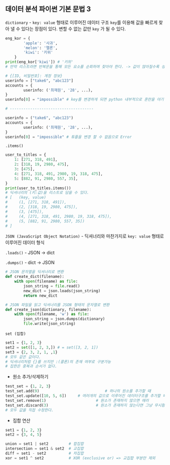 ## 데이터 분석 파이썬 기본 문법 3

`dictionary` - `key: value` 형태로 이루어진 데이터 구조
`key`를 이용해 값을 빠르게 찾아 낼 수 있다는 장점이 있다.
 변할 수 없는 값만 `key` 가 될 수 있다.

```python
eng_kor = {
        'apple': '사과',
        'melon': '멜론',
        'kiwi': '키위'
    }
print(eng_kor['kiwi']) # '키위'
# 만약 리스트라면 반복문을 통해 모든 요소를 순회하며 찾아야 한다. -> 값이 많아질수록 성능 저하
```

```python
# {[ID, 비밀번호]: 계정 정보} 
userinfo = ["take6", "abc123"]
accounts = {    
		userinfo: ('최재원', '28', ...), 
} 
userinfo[0] = "impossible" # key를 변경하게 되면 python 내부적으로 혼란을 야기

# -------------------------------------

userinfo = ("take6", "abc123")
accounts = {    
		userinfo: ('최재원', '28', ...), 
} 
userinfo[0] = "impossible" # 튜플을 변경 할 수 없음으로 Error
```

`.items()`

```python
user_to_titles = {
    1: [271, 318, 491],
    2: [318, 19, 2980, 475],
    3: [475],
    4: [271, 318, 491, 2980, 19, 318, 475],
    5: [882, 91, 2980, 557, 35],
}
print(user_to_titles.items())
# 딕셔너리의 (키:값)을 리스트로 담을 수 있다.
# [   (key, value)
#     (1, [271, 318, 491]), 
#     (2, [318, 19, 2980, 475]), 
#     (3, [475]), 
#     (4, [271, 318, 491, 2980, 19, 318, 475]), 
#     (5, [882, 91, 2980, 557, 35])
# ]
```

`JSON (JavaScript Object Notation)` - 딕셔너리와 마찬가지로 `key: value` 형태로 이루어진 데이터 형식

`.loads()` - JSON -> dict

`.dumps()` - dict -> JSON

```python
# JSON 문자열을 딕셔너리로 변환
def create_dict(filename):
    with open(filename) as file:
        json_string = file.read()
        new_dict = json.loads(json_string)
        return new_dict

# JSON 파일을 읽고 딕셔너리를 JSON 형태의 문자열로 변환
def create_json(dictionary, filename):
    with open(filename, 'w') as file:
        json_string = json.dumps(dictionary)
        file.write(json_string)
```

`set (집합)`

```python
set1 = {1, 2, 3}
set2 = set([1, 2, 3,]) # = set([3, 2, 1])
set3 = {2, 3, 2, 1, ,1}
# 모두 같은 값이다. 
# 딕셔너리처럼 {}를 쓰지만 :(콜론)의 존재 여부로 구분가능
# 집한은 중복과 순서가 없다.
```

- 원소 추가/삭제하기

```python
test_set = {1, 2, 3}
test_set.add(9)								# 하나의 원소를 추가할 때
test_set.update([10, 5, 6])		# 여러개의 값으로 이루어진 데이터구조를 추가할 때
test_set.remove(1)						# 원소가 존재하지 않으면 에러
test_set.discard(3)						# 원소가 존재하지 않는다면 그냥 무시함
# 모두 값을 직접 수정한다.
```

- 집합 연산

```python
set1 = {1, 2, 3}
set2 = {3, 4, 5}

union = set1 | set2         # 합집합
intersection = set1 & set2  # 교집합
diff = set1 - set2          # 차집합
xor = set1 ^ set2           # XOR (exclusive or) => 교집합 부분만 제외
```

